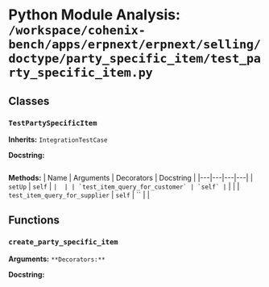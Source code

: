 # Python Module Analysis: `/workspace/cohenix-bench/apps/erpnext/erpnext/selling/doctype/party_specific_item/test_party_specific_item.py`

## Classes

### `TestPartySpecificItem`
**Inherits:** `IntegrationTestCase`


**Docstring:**
```

```

**Methods:**
| Name | Arguments | Decorators | Docstring |
|---|---|---|---|
| `setUp` | `self` | `` |  |
| `test_item_query_for_customer` | `self` | `` |  |
| `test_item_query_for_supplier` | `self` | `` |  |





## Functions

### `create_party_specific_item`
**Arguments:** ``
**Decorators:** ``

**Docstring:**
```

```

